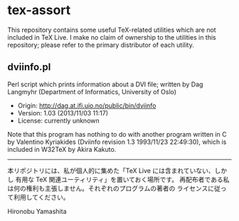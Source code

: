 # tex-assort

This repository contains some useful TeX-related utilities which are not
included in TeX Live. I make no claim of ownership to the utilities in this
repository; please refer to the primary distributor of each utility.

## dviinfo.pl

Perl script which prints information about a DVI file;
written by Dag Langmyhr (Department of Informatics, University of Oslo)

- Origin: http://dag.at.ifi.uio.no/public/bin/dviinfo
- Version: 1.03 (2013/11/03 11:17)
- License: currently unknown

Note that this program has nothing to do with another program written in C
by Valentino Kyriakides (Dviinfo revision 1.3 1993/11/23 22:49:30), which is
included in W32TeX by Akira Kakuto.


----

本リポジトリには、私が個人的に集めた「TeX Live には含まれていない、しかし
有用な TeX 関連ユーティリティ」を置いておく場所です。
再配布者である私は何の権利も主張しません。それぞれのプログラムの著者の
ライセンスに従って利用してください。

Hironobu Yamashita
